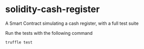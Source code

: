 # solidity-cash-register
A Smart Contract simulating a cash register, with a full test suite

Run the tests with the following command
```
truffle test
```
